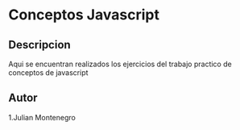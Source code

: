 # Conceptos Javascript

## Descripcion

Aqui se encuentran realizados los ejercicios del trabajo practico de conceptos de javascript

## Autor

1.Julian Montenegro